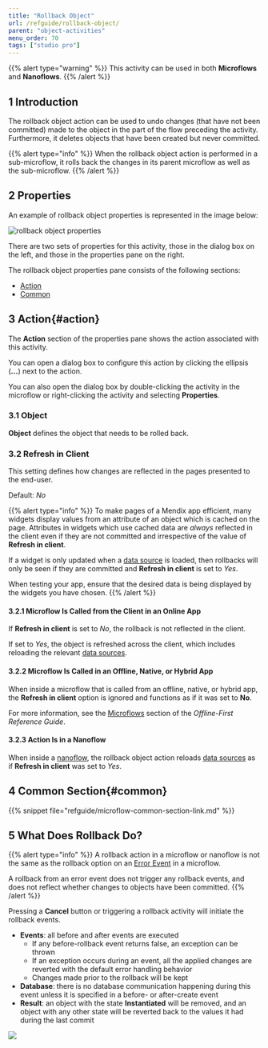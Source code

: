 ```yaml
---
title: "Rollback Object"
url: /refguide/rollback-object/
parent: "object-activities"
menu_order: 70
tags: ["studio pro"]
---
```


{{% alert type="warning" %}}
This activity can be used in both **Microflows** and **Nanoflows**.
{{% /alert %}}

## 1 Introduction

The rollback object action can be used to undo changes (that have not been committed) made to the object in the part of the flow preceding the activity. Furthermore, it deletes objects that have been created but never committed.

{{% alert type="info" %}}
When the rollback object action is performed in a sub-microflow, it rolls back the changes in its parent microflow as well as the sub-microflow.
{{% /alert %}}

## 2 Properties

An example of rollback object properties is represented in the image below:

![rollback object properties](/attachments/refguide/modeling/application-logic/microflows-and-nanoflows/activities/object-activities/rollback-object/rollback-properties.png)

There are two sets of properties for this activity, those in the dialog box on the left, and those in the properties pane on the right.

The rollback object properties pane consists of the following sections:

* [Action](#action)
* [Common](#common)

## 3 Action{#action}

The **Action** section of the properties pane shows the action associated with this activity.

You can open a dialog box to configure this action by clicking the ellipsis (**…**) next to the action.

You can also open the dialog box by double-clicking the activity in the microflow or right-clicking the activity and selecting **Properties**.

### 3.1 Object

**Object** defines the object that needs to be rolled back.

### 3.2 Refresh in Client

This setting defines how changes are reflected in the pages presented to the end-user.

Default: *No*

{{% alert type="info" %}}
To make pages of a Mendix app efficient, many widgets display values from an attribute of an object which is cached on the page. Attributes in widgets which use cached data are *always* reflected in the client even if they are not committed and irrespective of the value of **Refresh in client**.

If a widget is only updated when a [data source](/refguide/data-sources/) is loaded, then rollbacks will only be seen if they are committed and **Refresh in client** is set to *Yes*.

When testing your app, ensure that the desired data is being displayed by the widgets you have chosen.
{{% /alert %}}

#### 3.2.1 Microflow Is Called from the Client in an Online App

If **Refresh in client** is set to *No*, the rollback is not reflected in the client.

If set to *Yes*, the object is refreshed across the client, which includes reloading the relevant [data sources](/refguide/data-sources/).

#### 3.2.2 Microflow Is Called in an Offline, Native, or Hybrid App

When inside a microflow that is called from an offline, native, or hybrid app, the **Refresh in client** option is ignored and functions as if it was set to **No**.

For more information, see the [Microflows](/refguide/offline-first/#microflows) section of the *Offline-First Reference Guide*.

#### 3.2.3 Action Is in a Nanoflow

When inside a [nanoflow](/refguide/nanoflows/), the rollback object action reloads [data sources](/refguide/data-sources/) as if **Refresh in client** was set to *Yes*.

## 4 Common Section{#common}

{{% snippet file="refguide/microflow-common-section-link.md" %}}

## 5 What Does Rollback Do?

{{% alert type="info" %}}
A rollback action in a microflow or nanoflow is not the same as the rollback option on an [Error Event](/refguide/error-event/#errors-in-microflows) in a microflow.

A rollback from an error event does not trigger any rollback events, and does not reflect whether changes to objects have been committed.
{{% /alert %}}

Pressing a **Cancel** button or triggering a rollback activity will initiate the rollback events.

* **Events**: all before and after events are executed
    * If any before-rollback event returns false, an exception can be thrown
	* If an exception occurs during an event, all the applied changes are reverted with the default error handling behavior
	* Changes made prior to the rollback will be kept
* **Database**: there is no database communication happening during this event unless it is specified in a before- or after-create event
* **Result**: an object with the state **Instantiated** will be removed, and an object with any other state will be reverted back to the values it had during the last commit

![](/attachments/refguide/modeling/application-logic/microflows-and-nanoflows/activities/object-activities/rollback-object/18582170.png)
